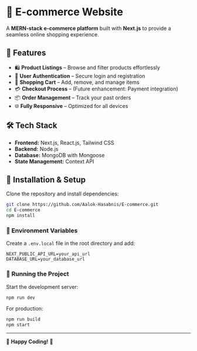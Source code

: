 # 🛒 E-commerce Website

A **MERN-stack e-commerce platform** built with **Next.js** to provide a seamless online shopping experience.

## 🚀 Features

- 🛍️ **Product Listings** – Browse and filter products effortlessly
- 🔑 **User Authentication** – Secure login and registration
- 🛒 **Shopping Cart** – Add, remove, and manage items
- 💳 **Checkout Process** – (Future enhancement: Payment integration)
- 📦 **Order Management** – Track your past orders
- 🌐 **Fully Responsive** – Optimized for all devices

## 🛠️ Tech Stack

- **Frontend:** Next.js, React.js, Tailwind CSS
- **Backend:** Node.js
- **Database:** MongoDB with Mongoose
- **State Management:** Context API 



## 📌 Installation & Setup

Clone the repository and install dependencies:

```bash
git clone https://github.com/Aalok-Hasabnis/E-commerce.git
cd E-commerce
npm install
```

### 🔑 Environment Variables

Create a `.env.local` file in the root directory and add:

```env
NEXT_PUBLIC_API_URL=your_api_url
DATABASE_URL=your_database_url

```

### 🔄 Running the Project

Start the development server:

```bash
npm run dev
```

For production:

```bash
npm run build
npm start
```

---

🚀 **Happy Coding!** 🎉

